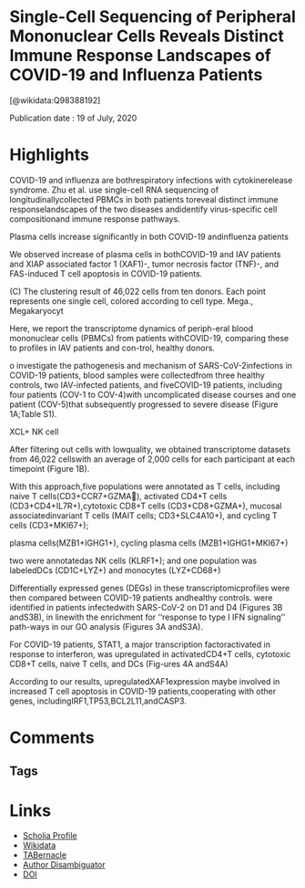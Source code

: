 
Single-Cell Sequencing of Peripheral Mononuclear Cells Reveals Distinct Immune Response Landscapes of COVID-19 and Influenza Patients
=====================================================================================================================================
  
  [@wikidata:Q98388192]  
  
Publication date : 19 of July, 2020  

# Highlights

COVID-19 and influenza are bothrespiratory infections with cytokinerelease syndrome. Zhu et al. use single-cell RNA sequencing of longitudinallycollected PBMCs in both patients toreveal distinct immune responselandscapes of the two diseases andidentify virus-specific cell compositionand immune response pathways.

Plasma cells increase significantly in both COVID-19 andinfluenza patients

We observed increase of plasma cells in bothCOVID-19 and IAV patients and XIAP associated factor 1 (XAF1)-, tumor necrosis factor (TNF)-, and FAS-induced T cell apoptosis in COVID-19 patients.

(C) The clustering result of 46,022 cells from ten donors. Each point represents one single cell, colored according to cell type. Mega., Megakaryocyt

Here, we report the transcriptome dynamics of periph-eral blood mononuclear cells (PBMCs) from patients withCOVID-19, comparing these to profiles in IAV patients and con-trol, healthy donors. 


o investigate the pathogenesis and mechanism of SARS-CoV-2infections in COVID-19 patients, blood samples were collectedfrom three healthy controls, two IAV-infected patients, and fiveCOVID-19 patients, including four patients (COV-1 to COV-4)with uncomplicated disease courses and one patient (COV-5)that subsequently progressed to severe disease (Figure 1A;Table S1). 

XCL+ NK cell

After filtering out cells with lowquality, we obtained transcriptome datasets from 46,022 cellswith an average of 2,000 cells for each participant at each timepoint (Figure 1B).

With this approach,five populations were annotated as T cells, including naive T cells(CD3+CCR7+GZMA), activated CD4+T cells (CD3+CD4+IL7R+),cytotoxic CD8+T cells (CD3+CD8+GZMA+), mucosal associatedinvariant T cells (MAIT cells; CD3+SLC4A10+), and cycling T cells (CD3+MKI67+); 

plasma cells(MZB1+IGHG1+), cycling plasma cells (MZB1+IGHG1+MKI67+)

two were annotatedas NK cells (KLRF1+); and one population was labeledDCs (CD1C+LYZ+) and monocytes (LYZ+CD68+)


Differentially expressed genes (DEGs) in these transcriptomicprofiles were then compared between COVID-19 patients andhealthy controls.  were identified in patients infectedwith SARS-CoV-2 on D1 and D4 (Figures 3B andS3B), in linewith the enrichment for ‘‘response to type I IFN signaling’’ path-ways in our GO analysis (Figures 3A andS3A). 

For COVID-19 patients, STAT1, a major transcription factoractivated in response to interferon, was upregulated in activatedCD4+T cells, cytotoxic CD8+T cells, naive T cells, and DCs (Fig-ures 4A andS4A)

According to our results, upregulatedXAF1expression maybe involved in increased T cell apoptosis in COVID-19 patients,cooperating with other genes, includingIRF1,TP53,BCL2L11,andCASP3.


# Comments

## Tags

# Links
  
 * [Scholia Profile](https://scholia.toolforge.org/work/Q98388192)  
 * [Wikidata](https://www.wikidata.org/wiki/Q98388192)  
 * [TABernacle](https://tabernacle.toolforge.org/?#/tab/manual/Q98388192/P921%3BP4510)  
 * [Author Disambiguator](https://author-disambiguator.toolforge.org/work_item_oauth.php?id=Q98388192&batch_id=&match=1&author_list_id=&doit=Get+author+links+for+work)  
 * [DOI](https://doi.org/10.1016/J.IMMUNI.2020.07.009)  
